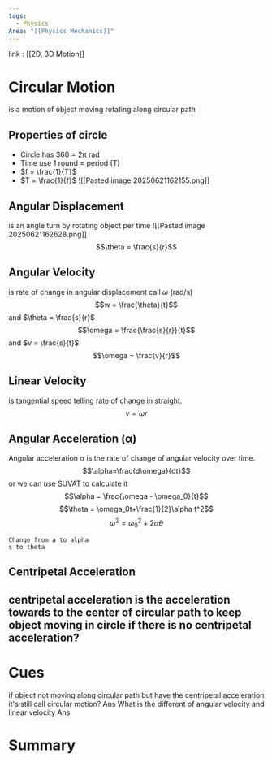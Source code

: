 ```yaml
---
tags:
  - Physics
Area: "[[Physics Mechanics]]"
---
```

link : [[2D, 3D Motion]]
# Circular Motion
is a motion of object moving rotating along circular path
## Properties of circle
- Circle has 360 = 2π rad
- Time use 1 round = period (T)
- $f = \frac{1}{T}$
- $T = \frac{1}{f}$
![[Pasted image 20250621162155.png]]
## Angular Displacement
is an angle turn by rotating object per time
![[Pasted image 20250621162628.png]]
$$\theta = \frac{s}{r}$$
## Angular Velocity
is rate of change in angular displacement call $\omega$ (rad/s)
$$w = \frac{\theta}{t}$$
and $\theta = \frac{s}{r}$ 
$$\omega = \frac{\frac{s}{r}}{t}$$ and $v = \frac{s}{t}$
$$\omega = \frac{v}{r}$$
## Linear Velocity
is tangential speed telling rate of change in straight.
$$v = \omega r$$
## Angular Acceleration (α)
Angular acceleration α is the rate of change of angular velocity over time.
$$\alpha=\frac{d\omega}{dt}$$
or we can use SUVAT to calculate it 
$$\alpha = \frac{\omega - \omega_0}{t}$$
$$\theta = \omega_0t+\frac{1}{2}\alpha t^2$$
$$\omega^2 = \omega_0^2 + 2\alpha \theta$$
```
Change from a to alpha
s to theta
```
## Centripetal Acceleration
centripetal acceleration is the acceleration towards to the center of circular path to keep object moving in circle
**if there is no centripetal acceleration?**
- 


# Cues
if object not moving along circular path but have the centripetal acceleration it's still call circular motion?
Ans
What is the different of angular velocity and linear velocity
Ans

# Summary
```

```